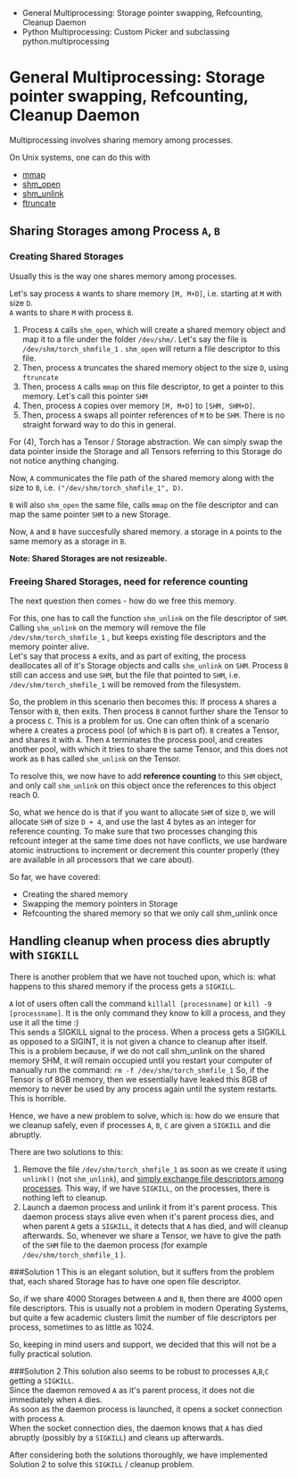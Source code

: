 * General Multiprocessing: Storage pointer swapping, Refcounting, Cleanup Daemon
* Python Multiprocessing: Custom Picker and subclassing python.multiprocessing

# General Multiprocessing: Storage pointer swapping, Refcounting, Cleanup Daemon

Multiprocessing involves sharing memory among processes.

On Unix systems, one can do this with 
- [mmap](http://linux.die.net/man/2/mmap) 
- [shm_open](http://pubs.opengroup.org/onlinepubs/009695399/functions/shm_open.html) 
- [shm_unlink](http://pubs.opengroup.org/onlinepubs/009695399/functions/shm_unlink.html)
- [ftruncate](http://linux.die.net/man/2/ftruncate)

## Sharing Storages among Process `A`, `B`

### Creating Shared Storages
Usually this is the way one shares memory among processes.

Let's say process `A` wants to share memory `[M, M+D]`, i.e. starting at `M` with size `D`.   
`A` wants to share `M` with process `B`.

1. Process `A` calls `shm_open`, which will create a shared memory object and map it to a file under the folder `/dev/shm/`. Let's say the file is `/dev/shm/torch_shmfile_1` . `shm_open` will return a file descriptor to this file.
2. Then, process `A` truncates the shared memory object to the size `D`, using `ftruncate`
3. Then, process `A` calls `mmap` on this file descriptor, to get a pointer to this memory. Let's call this pointer `SHM`
3. Then, process `A` copies over memory `[M, M+D]` to `[SHM, SHM+D]`.
4. Then, process `A` swaps all pointer references of `M` to be `SHM`. There is no straight forward way to do this in general. 

For (4), Torch has a Tensor / Storage abstraction. We can simply swap the data pointer inside the Storage and all Tensors referring to this Storage do not notice anything changing.

Now, `A` communicates the file path of the shared memory along with the size to `B`, i.e. `("/dev/shm/torch_shmfile_1", D)`.

`B` will also `shm_open` the same file, calls `mmap` on the file descriptor and can map the same pointer `SHM` to a new Storage.

Now, `A` and `B` have succesfully shared memory. a storage in `A` points to the same memory as a storage in `B`.

**Note: Shared Storages are not resizeable.**

### Freeing Shared Storages, need for reference counting
The next question then comes - how do we free this memory.

For this, one has to call the function `shm_unlink` on the file descriptor of `SHM`.
Calling `shm_unlink` on the memory will remove the file `/dev/shm/torch_shmfile_1` , but keeps existing file descriptors and the memory pointer alive.  
Let's say that process `A` exits, and as part of exiting, the process deallocates all of it's Storage objects and calls `shm_unlink` on `SHM`. Process `B` still can access and use `SHM`, but the file that pointed to `SHM`, i.e. `/dev/shm/torch_shmfile_1` will be removed from the filesystem.

So, the problem in this scenario then becomes this:
If process `A` shares a Tensor with `B`, then exits. Then process `B` cannot further share the Tensor to a process `C`.
This is a problem for us.
One can often think of a scenario where `A` creates a process pool (of which `B` is part of). `B` creates a Tensor, and shares it with `A`. Then `A` terminates the process pool, and creates another pool, with which it tries to share the same Tensor, and this does not work as `B` has called `shm_unlink` on the Tensor.

To resolve this, we now have to add **reference counting** to this `SHM` object, and only call `shm_unlink` on this object once the references to this object reach 0.

So, what we hence do is that if you want to allocate `SHM` of size `D`, we will allocate `SHM` of size `D + 4`, and use the last 4 bytes as an integer for reference counting.
To make sure that two processes changing this refcount integer at the same time does not have conflicts, we use hardware atomic instructions to increment or decrement this counter properly (they are available in all processors that we care about).

So far, we have covered:
- Creating the shared memory
- Swapping the memory pointers in Storage
- Refcounting the shared memory so that we only call shm_unlink once

## Handling cleanup when process dies abruptly with `SIGKILL`

There is another problem that we have not touched upon, which is:
what happens to this shared memory if the process gets a `SIGKILL`.

`A` lot of users often call the command `killall [processname]` or `kill -9 [processname]`. It is the only command they know to kill a process, and they use it all the time :)  
This sends a SIGKILL signal to the process.
When a process gets a SIGKILL as opposed to a SIGINT, it is not given a chance to cleanup after itself.  
This is a problem because, if we do not call shm_unlink on the shared memory SHM, it will remain occupied until you restart your computer of manually run the command: `rm -f /dev/shm/torch_shmfile_1`
So, if the Tensor is of 8GB memory, then we essentially have leaked this 8GB of memory to never be used by any process again until the system restarts. This is horrible.

Hence, we have a new problem to solve, which is: how do we ensure that we cleanup safely, even if processes `A`, `B`, `C` are given a `SIGKILL` and die abruptly.

There are two solutions to this:

1. Remove the file `/dev/shm/torch_shmfile_1` as soon as we create it using `unlink()` (not `shm_unlink`), and [simply exchange file descriptors among processes](http://stackoverflow.com/a/2358843/117844). This way, if we have `SIGKILL`, on the processes, there is nothing left to cleanup.
2. Launch a daemon process and unlink it from it's parent process. This daemon process stays alive even when it's parent process dies, and when parent `A` gets a `SIGKILL`, it detects that `A` has died, and will cleanup afterwards. So, whenever we share a Tensor, we have to give the path of the `SHM` file to the daemon process (for example `/dev/shm/torch_shmfile_1` ).

###Solution 1
This is an elegant solution, but it suffers from the problem that, each shared Storage has to have one open file descriptor.

So, if we share 4000 Storages between `A` and `B`, then there are 4000 open file descriptors.
This is usually not a problem in modern Operating Systems, but quite a few academic clusters limit the number of file descriptors per process, sometimes to as little as 1024.

So, keeping in mind users and support, we decided that this will not be a fully practical solution.

###Solution 2
This solution also seems to be robust to processes `A`,`B`,`C` getting a `SIGKILL`.  
Since the daemon removed `A` as it's parent process, it does not die immediately when `A` dies.  
As soon as the daemon process is launched, it opens a socket connection with process `A`.  
When the socket connection dies, the daemon knows that `A` has died abruptly (possibly by a `SIGKILL`) and cleans up afterwards.  

After considering both the solutions thoroughly, we have implemented Solution 2 to solve this `SIGKILL` / cleanup problem.







